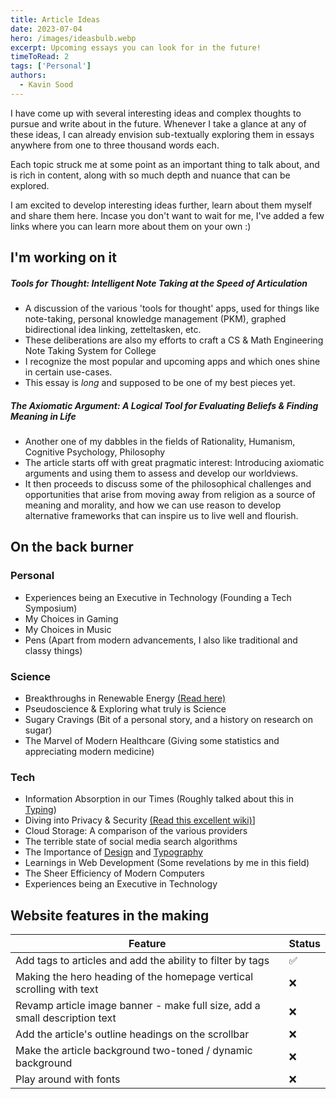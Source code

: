 ```yaml
---
title: Article Ideas
date: 2023-07-04
hero: /images/ideasbulb.webp
excerpt: Upcoming essays you can look for in the future!
timeToRead: 2
tags: ['Personal']
authors:
  - Kavin Sood
---
```


I have come up with several interesting ideas and complex thoughts to pursue and write about in the future. Whenever I take a glance at any of these ideas, I can already envision sub-textually exploring them in essays anywhere from one to three thousand words each.

Each topic struck me at some point as an important thing to talk about, and is rich in content, along with so much depth and nuance that can be explored.

I am excited to develop interesting ideas further, learn about them myself and share them here. Incase you don't want to wait for me, I've added a few links where you can learn more about them on your own :)

## I'm working on it
##### *Tools for Thought:* Intelligent Note Taking at the Speed of Articulation
   - A discussion of the various 'tools for thought' apps, used for things like note-taking, personal knowledge management (PKM), graphed bidirectional idea linking, zetteltasken, etc.
   - These deliberations are also my efforts to craft a CS & Math Engineering Note Taking System for College
   - I recognize the most popular and upcoming apps and which ones shine in certain use-cases.
   - This essay is *long* and supposed to be one of my best pieces yet.

##### *The Axiomatic Argument:* A Logical Tool for Evaluating Beliefs & Finding Meaning in Life
   - Another one of my dabbles in the fields of Rationality, Humanism, Cognitive Psychology, Philosophy
   - The article starts off with great pragmatic interest: Introducing axiomatic arguments and using them to assess and develop our worldviews.
   - It then proceeds to discuss some of the philosophical challenges and opportunities that arise from moving away from religion as a source of meaning and morality, and how we can use reason to develop alternative frameworks that can inspire us to live well and flourish.

## On the back burner
### Personal
* Experiences being an Executive in Technology (Founding a Tech Symposium)
* My Choices in Gaming
* My Choices in Music
* Pens (Apart from modern advancements, I also like traditional and classy things)
### Science
* Breakthroughs in Renewable Energy [(Read here)](https://www.technologyreview.com/topic/climate-change/clean-energy/)
* Pseudoscience & Exploring what truly is Science
* Sugary Cravings (Bit of a personal story, and a history on research on sugar)
* The Marvel of Modern Healthcare (Giving some statistics and appreciating modern medicine)
### Tech
* Information Absorption in our Times (Roughly talked about this in [Typing](https://kavinsood.com/post/typing))
* Diving into Privacy & Security [(Read this excellent wiki)](https://www.privacyguides.org/en)]
* Cloud Storage: A comparison of the various providers
* The terrible state of social media search algorithms
* The Importance of [Design](https://medium.com/macoclock/what-makes-apple-design-so-good-d430ef97c6d2) and [Typography](https://www.youtube.com/watch?v=WVfRxFwVHQc&list=LL&index=2&pp=gAQBiAQB)
* Learnings in Web Development (Some revelations by me in this field)
* The Sheer Efficiency of Modern Computers
* Experiences being an Executive in Technology

## Website features in the making
| Feature | Status |
| ---- | ------ |
| Add tags to articles and add the ability to filter by tags | ✅ |
| Making the hero heading of the homepage vertical scrolling with text | ❌ |
| Revamp article image banner - make full size, add a small description text | ❌ |
| Add the article's outline headings on the scrollbar | ❌ |
| Make the article background two-toned / dynamic background | ❌ |
| Play around with fonts | ❌ |

